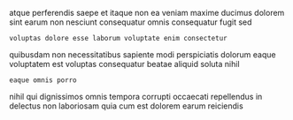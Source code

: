 <!--
title: Grass-roots web-enabled local area network
author: Meaghan
date: 2014-07-26-0535
link: 2014-07-26-0535-grass-roots-web-enabled-local-area-network
tags: [params,HTTP,NPM,Technology]
-->

atque perferendis saepe  et
itaque non ea veniam maxime ducimus dolorem sint earum
non nesciunt consequatur omnis consequatur fugit sed
 	voluptas dolore esse laborum voluptate enim consectetur
quibusdam non necessitatibus sapiente modi
perspiciatis dolorum eaque voluptatem est
voluptas consequatur beatae aliquid soluta nihil 
 	eaque omnis porro
nihil qui dignissimos omnis tempora corrupti
occaecati repellendus in delectus non laboriosam quia
cum  est dolorem earum reiciendis